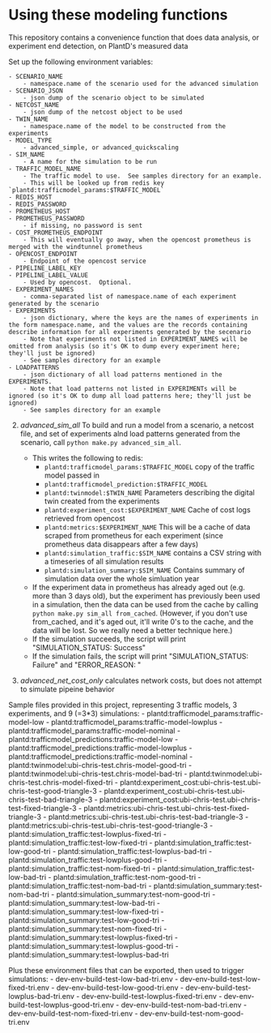 # Using these modeling functions

This repository contains a convenience function that does data analysis, or experiment end detection, on PlantD's measured data

Set up the following environment variables:

    - SCENARIO_NAME
        - namespace.name of the scenario used for the advanced simulation
    - SCENARIO_JSON
        - json dump of the scenario object to be simulated
    - NETCOST_NAME
        - json dump of the netcost object to be used
    - TWIN_NAME
        - namespace.name of the model to be constructed from the experiments
    - MODEL_TYPE
        - advanced_simple, or advanced_quickscaling
    - SIM_NAME
        - A name for the simulation to be run 
    - TRAFFIC_MODEL_NAME
        - The traffic model to use.  See samples directory for an example. 
        - This will be looked up from redis key `plantd:trafficmodel_params:$TRAFFIC_MODEL`
    - REDIS_HOST
    - REDIS_PASSWORD
    - PROMETHEUS_HOST
    - PROMETHEUS_PASSWORD
        - if missing, no password is sent
    - COST_PROMETHEUS_ENDPOINT  
        - This will eventually go away, when the opencost prometheus is merged with the windtunnel prometheus
    - OPENCOST_ENDPOINT
        - Endpoint of the opencost service
    - PIPELINE_LABEL_KEY
    - PIPELINE_LABEL_VALUE
        - Used by opencost.  Optional.
    - EXPERIMENT_NAMES
        - comma-separated list of namespace.name of each experiment generated by the scenario
    - EXPERIMENTS
        - json dictionary, where the keys are the names of experiments in the form namespace.name, and the values are the records containing describe information for all experiments generated by the secenario 
        - Note that experiments not listed in EXPERIMENT_NAMES will be omitted from analysis (so it's OK to dump every experiment here; they'll just be ignored)
        - See samples directory for an example
    - LOADPATTERNS
        - json dictionary of all load patterns mentioned in the EXPERIMENTS. 
        - Note that load patterns not listed in EXPERIMENTs will be ignored (so it's OK to dump all load patterns here; they'll just be ignored)
        - See samples directory for an example

2. *advanced_sim_all* To build and run a model from a scenario, a netcost file, and set of experiments alnd load patterns generated from the scenario, call `python make.py advanced_sim_all`.  
    - This writes the following to redis:
        - `plantd:trafficmodel_params:$TRAFFIC_MODEL`  copy of the traffic model passed in
        - `plantd:trafficmodel_prediction:$TRAFFIC_MODEL`
        - `plantd:twinmodel:$TWIN_NAME`  Parameters describing the digital twin created from the experiments
        - `plantd:experiment_cost:$EXPERIMENT_NAME`  Cache of cost logs retrieved from opencost
        - `plantd:metrics:$EXPERIMENT_NAME`  This will be a cache of data scraped from prometheus for each experiment (since prometheus data disappears after a few days)
        - `plantd:simulation_traffic:$SIM_NAME` contains a CSV string with a timeseries of all simulation results
        - `plantd:simulation_summary:$SIM_NAME` Contains summary of simulation data over the whole simluation year
    - If the experiment data in prometheus has already aged out (e.g. more than 3 days old), but the experiment has previously been used in a
        simulation, then the data can be used from the cache by calling `python make.py sim_all from_cached`.  (However, if you don't use from_cached, and it's
        aged out, it'll write 0's to the cache, and the data will be lost.  So we really need a better technique here.)
    - If the simulation succeeds, the script will print "SIMULATION_STATUS: Success"
    - If the simulation fails, the script will print "SIMULATION_STATUS: Failure" and "ERROR_REASON: <explanation>" 

3. *advanced_net_cost_only* calculates network costs, but does not attempt to simulate pipeine behavior



Sample files provided in this project, representing 3 traffic models, 3 experiments, and 9 (=3*3) simulations:
    - plantd:trafficmodel_params:traffic-model-low
    - plantd:trafficmodel_params:traffic-model-lowplus
    - plantd:trafficmodel_params:traffic-model-nominal
    - plantd:trafficmodel_predictions:traffic-model-low
    - plantd:trafficmodel_predictions:traffic-model-lowplus
    - plantd:trafficmodel_predictions:traffic-model-nominal
    - plantd:twinmodel:ubi-chris-test.chris-model-good-tri
    - plantd:twinmodel:ubi-chris-test.chris-model-bad-tri
    - plantd:twinmodel:ubi-chris-test.chris-model-fixed-tri
    - plantd:experiment_cost:ubi-chris-test.ubi-chris-test-good-triangle-3
    - plantd:experiment_cost:ubi-chris-test.ubi-chris-test-bad-triangle-3
    - plantd:experiment_cost:ubi-chris-test.ubi-chris-test-fixed-triangle-3
    - plantd:metrics:ubi-chris-test.ubi-chris-test-fixed-triangle-3
    - plantd:metrics:ubi-chris-test.ubi-chris-test-bad-triangle-3
    - plantd:metrics:ubi-chris-test.ubi-chris-test-good-triangle-3
    - plantd:simulation_traffic:test-lowplus-fixed-tri
    - plantd:simulation_traffic:test-low-fixed-tri
    - plantd:simulation_traffic:test-low-good-tri
    - plantd:simulation_traffic:test-lowplus-bad-tri
    - plantd:simulation_traffic:test-lowplus-good-tri
    - plantd:simulation_traffic:test-nom-fixed-tri
    - plantd:simulation_traffic:test-low-bad-tri
    - plantd:simulation_traffic:test-nom-good-tri
    - plantd:simulation_traffic:test-nom-bad-tri
    - plantd:simulation_summary:test-nom-bad-tri
    - plantd:simulation_summary:test-nom-good-tri
    - plantd:simulation_summary:test-low-bad-tri
    - plantd:simulation_summary:test-low-fixed-tri
    - plantd:simulation_summary:test-low-good-tri
    - plantd:simulation_summary:test-nom-fixed-tri
    - plantd:simulation_summary:test-lowplus-fixed-tri
    - plantd:simulation_summary:test-lowplus-good-tri
    - plantd:simulation_summary:test-lowplus-bad-tri

Plus these environment files that can be exported, then used to trigger simulations:
    - dev-env-build-test-low-bad-tri.env
    - dev-env-build-test-low-fixed-tri.env
    - dev-env-build-test-low-good-tri.env
    - dev-env-build-test-lowplus-bad-tri.env
    - dev-env-build-test-lowplus-fixed-tri.env
    - dev-env-build-test-lowplus-good-tri.env
    - dev-env-build-test-nom-bad-tri.env
    - dev-env-build-test-nom-fixed-tri.env
    - dev-env-build-test-nom-good-tri.env